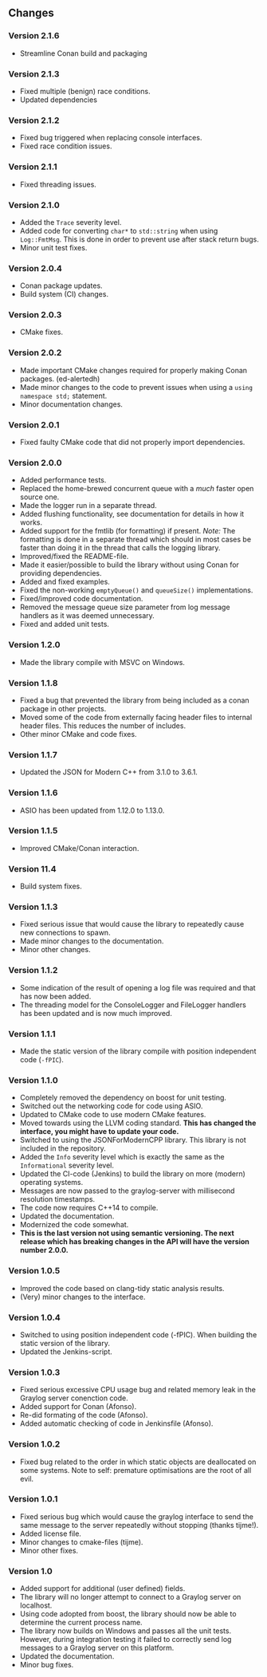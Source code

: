 ## Changes

### Version 2.1.6
* Streamline Conan build and packaging

### Version 2.1.3
* Fixed multiple (benign) race conditions.
* Updated dependencies

### Version 2.1.2
* Fixed bug triggered when replacing console interfaces.
* Fixed race condition issues.

### Version 2.1.1
* Fixed threading issues.

### Version 2.1.0
* Added the `Trace` severity level.
* Added code for converting `char*` to `std::string` when using `Log::FmtMsg`. This is done in order to prevent use after stack return bugs.
* Minor unit test fixes.

### Version 2.0.4
* Conan package updates.
* Build system (CI) changes.

### Version 2.0.3
* CMake fixes.

### Version 2.0.2
* Made important CMake changes required for properly making Conan packages. (ed-alertedh)
* Made minor changes to the code to prevent issues when using a `using namespace std;` statement.
* Minor documentation changes.

### Version 2.0.1
* Fixed faulty CMake code that did not properly import dependencies.

### Version 2.0.0
* Added performance tests.
* Replaced the home-brewed concurrent queue with a *much* faster open source one.
* Made the logger run in a separate thread.
* Added flushing functionality, see documentation for details in how it works.
* Added support for the fmtlib (for formatting) if present. *Note:* The formatting is done in a separate thread which should in most cases be faster than doing it in the thread that calls the logging library.
* Improved/fixed the README-file.
* Made it easier/possible to build the library without using Conan for providing dependencies.
* Added and fixed examples.
* Fixed the non-working `emptyQueue()` and `queueSize()` implementations.
* Fixed/improved code documentation.
* Removed the message queue size parameter from log message handlers as it was deemed unnecessary.
* Fixed and added unit tests.

### Version 1.2.0
* Made the library compile with MSVC on Windows.

### Version 1.1.8
* Fixed a bug that prevented the library from being included as a conan package in other projects.
* Moved some of the code from externally facing header files to internal header files. This reduces the number of includes.
* Other minor CMake and code fixes.

### Version 1.1.7
* Updated the JSON for Modern C++ from 3.1.0 to 3.6.1.

### Version 1.1.6
* ASIO has been updated from 1.12.0 to 1.13.0.

### Version 1.1.5
* Improved CMake/Conan interaction.

### Version 11.4
* Build system fixes.

### Version 1.1.3
* Fixed serious issue that would cause the library to repeatedly cause new connections to spawn.
* Made minor changes to the documentation.
* Minor other changes.

### Version 1.1.2
* Some indication of the result of opening a log file was required and that has now been added.
* The threading model for the ConsoleLogger and FileLogger handlers has been updated and is now much improved.

### Version 1.1.1
* Made the static version of the library compile with position independent code (`-fPIC`).

### Version 1.1.0
* Completely removed the dependency on boost for unit testing.
* Switched out the networking code for code using ASIO.
* Updated to CMake code to use modern CMake features.
* Moved towards using the LLVM coding standard. **This has changed the interface, you might have to update your code.**
* Switched to using the JSONForModernCPP library. This library is not included in the repository.
* Added the `Info` severity level which is exactly the same as the `Informational` severity level.
* Updated the CI-code (Jenkins) to build the library on more (modern) operating systems.
* Messages are now passed to the graylog-server with millisecond resolution timestamps.
* The code now requires C++14 to compile.
* Updated the documentation.
* Modernized the code somewhat.
* **This is the last version not using semantic versioning. The next release which has breaking changes in the API will have the version number 2.0.0.**

### Version 1.0.5
* Improved the code based on clang-tidy static analysis results.
* (Very) minor changes to the interface.

### Version 1.0.4
* Switched to using position independent code (-fPIC). When building the static version of the library.
* Updated the Jenkins-script.

### Version 1.0.3
* Fixed serious excessive CPU usage bug and related memory leak in the Graylog server conenction code.
* Added support for Conan (Afonso).
* Re-did formating of the code (Afonso).
* Added automatic checking of code in Jenkinsfile (Afonso).

### Version 1.0.2
* Fixed bug related to the order in which static objects are deallocated on some systems. Note to self: premature optimisations are the root of all evil.

### Version 1.0.1
* Fixed serious bug which would cause the graylog interface to send the same message to the server repeatedly without stopping (thanks tijme!).
* Added license file.
* Minor changes to cmake-files (tijme).
* Minor other fixes.

### Version 1.0

* Added support for additional (user defined) fields.
* The library will no longer attempt to connect to a Graylog server on localhost.
* Using code adopted from boost, the library should now be able to determine the current process name.
* The library now builds on Windows and passes all the unit tests. However, during integration testing it failed to correctly send log messages to a Graylog server on this platform.
* Updated the documentation.
* Minor bug fixes.
